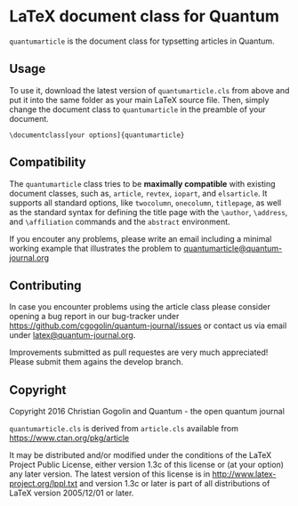 # LaTeX document class for Quantum

`quantumarticle` is the document class for typsetting articles in Quantum.

## Usage

To use it, download the latest version of `quantumarticle.cls` from above and put it into the same folder as your main LaTeX source file.
Then, simply change the document class to `quantumarticle` in the preamble of your document.

    \documentclass[your options]{quantumarticle}

## Compatibility

The `quantumarticle` class tries to be **maximally compatible** with existing document classes, such as, `article`, `revtex`, `iopart`, and `elsarticle`. It supports all standard options, like `twocolumn`, `onecolumn`, `titlepage`, as well as the standard syntax for defining the title page with the `\author`, `\address`, and `\affiliation` commands and the `abstract` environment.

If you encouter any problems, please write an email including a minimal working example that illustrates the problem to quantumarticle@quantum-journal.org

## Contributing

In case you encounter problems using the article class please consider opening a bug report in our bug-tracker under https://github.com/cgogolin/quantum-journal/issues or contact us via email under latex@quantum-journal.org.

Improvements submitted as pull requestes are very much appreciated! Please submit them agains the develop branch.

## Copyright

Copyright 2016
Christian Gogolin and Quantum - the open quantum journal

`quantumarticle.cls` is derived from `article.cls` available from
https://www.ctan.org/pkg/article

It may be distributed and/or modified under the
conditions of the LaTeX Project Public License, either version 1.3c
of this license or (at your option) any later version.
The latest version of this license is in
http://www.latex-project.org/lppl.txt
and version 1.3c or later is part of all distributions of LaTeX
version 2005/12/01 or later.
